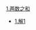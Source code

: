 
[1.两数之和](https://leetcode-cn.com/problems/two-sum/)
- [1.解1](https://leetcode-cn.com/submissions/detail/19501050/)

